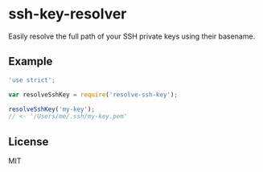 ssh-key-resolver
================

Easily resolve the full path of your SSH private keys using their basename.


## Example

```javascript
'use strict';

var resolveSshKey = require('resolve-ssh-key');

resolveSshKey('my-key');
// <- '/Users/me/.ssh/my-key.pem'
```


## License 

MIT
